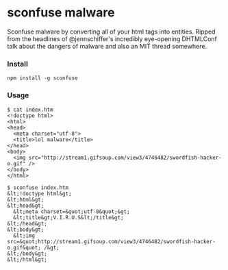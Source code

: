 # sconfuse malware

Sconfuse malware by converting all of your html tags into entities. Ripped from the headlines of @jennschiffer's
incredibly eye-opening DHTMLConf talk about the dangers of malware and also an MIT thread somewhere.

### Install
```npm install -g sconfuse```

### Usage
```
$ cat index.htm
<!doctype html>
<html>
<head>
  <meta charset="utf-8">
  <title>lol malware</title>
</head>
<body>
  <img src="http://stream1.gifsoup.com/view3/4746482/swordfish-hacker-o.gif" />
</body>
</html>

```

```
$ sconfuse index.htm
&lt;!doctype html&gt;
&lt;html&gt;
&lt;head&gt;
  &lt;meta charset=&quot;utf-8&quot;&gt;
  &lt;title&gt;V.I.R.U.S&lt;/title&gt;
&lt;/head&gt;
&lt;body&gt;
  &lt;img src=&quot;http://stream1.gifsoup.com/view3/4746482/swordfish-hacker-o.gif&quot; /&gt;
&lt;/body&gt;
&lt;/html&gt;
```
